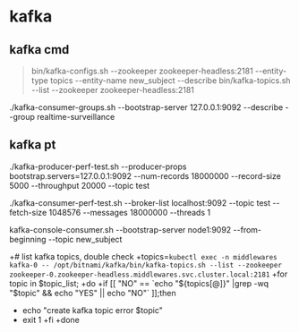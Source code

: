 # kafka

## kafka cmd

> bin/kafka-configs.sh --zookeeper zookeeper-headless:2181 --entity-type topics --entity-name new_subject --describe
> bin/kafka-topics.sh --list --zookeeper zookeeper-headless:2181


./kafka-consumer-groups.sh --bootstrap-server 127.0.0.1:9092 --describe --group realtime-surveillance

## kafka pt

./kafka-producer-perf-test.sh --producer-props bootstrap.servers=127.0.0.1:9092 --num-records 18000000 --record-size 5000 --throughput 20000 --topic test


./kafka-consumer-perf-test.sh --broker-list localhost:9092 --topic test --fetch-size 1048576 --messages 18000000 --threads 1


 kafka-console-consumer.sh --bootstrap-server node1:9092 --from-beginning --topic new_subject


+# list kafka topics, double check
+topics=`kubectl exec -n middlewares kafka-0 -- /opt/bitnami/kafka/bin/kafka-topics.sh --list --zookeeper zookeeper-0.zookeeper-headless.middlewares.svc.cluster.local:2181`
+for topic in $topic_list;
+do
+if [[ "NO" == `echo "${topics[@]}" |grep -wq "$topic" && echo "YES" || echo "NO"` ]];then
+    echo "create kafka topic error $topic"
+    exit 1
+fi
+done
